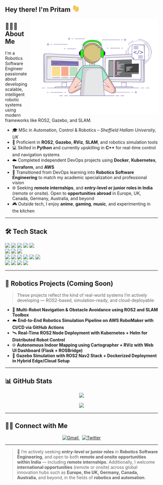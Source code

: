 <h2>Hey there! I'm Pritam <img src="https://raw.githubusercontent.com/devSouvik/devSouvik/master/Hi.gif" width="25"></h2>  
<img align="right" src="https://raw.githubusercontent.com/devSouvik/devSouvik/master/gif3.gif" width="420" alt="Robotics GIF"/>

## 👨🏻‍💻 About Me

I'm a Robotics Software Engineer passionate about developing scalable, intelligent robotic systems using modern frameworks like ROS2, Gazebo, and SLAM.

- 🎓 MSc in Automation, Control & Robotics – *Sheffield Hallam University, UK*
- 🤖 Proficient in **ROS2**, **Gazebo**, **RViz**, **SLAM**, and robotics simulation tools  
- 💻 Skilled in **Python** and currently upskilling in **C++** for real-time control and navigation systems  
- ☁️ Completed independent DevOps projects using **Docker**, **Kubernetes**, **Terraform**, and **AWS**  
- 🔄 Transitioned from DevOps learning into **Robotics Software Engineering** to match my academic specialization and professional vision  
- 🌐 Seeking **remote internships**, and **entry-level or junior roles in India** (remote or onsite). Open to **opportunities abroad** in Europe, UK, Canada, Germany, Australia, and beyond  
- 🎮 Outside tech, I enjoy **anime**, **gaming**, **music**, and experimenting in the kitchen  

---

## 🛠 Tech Stack

<p align="left">
  <img src="https://img.shields.io/badge/ROS2-22314E?style=for-the-badge&logo=ROS&logoColor=white"/>
  <img src="https://img.shields.io/badge/Gazebo-2F80ED?style=for-the-badge"/>
  <img src="https://img.shields.io/badge/RViz-2C2E3A?style=for-the-badge"/>
  <img src="https://img.shields.io/badge/SLAM-FF6F00?style=for-the-badge"/>
  <img src="https://img.shields.io/badge/OpenCV-5C3EE8?style=for-the-badge&logo=opencv&logoColor=white"/>
  <br>
  <img src="https://img.shields.io/badge/Python-3776AB?style=for-the-badge&logo=python&logoColor=white"/>
  <img src="https://img.shields.io/badge/C++-00599C?style=for-the-badge&logo=c%2B%2B&logoColor=white"/>
  <img src="https://img.shields.io/badge/Java-ED8B00?style=for-the-badge&logo=java&logoColor=white"/>
  <br>
  <img src="https://img.shields.io/badge/AWS-232F3E?style=for-the-badge&logo=amazon-aws&logoColor=white"/>
  <img src="https://img.shields.io/badge/Docker-2496ED?style=for-the-badge&logo=docker&logoColor=white"/>
  <img src="https://img.shields.io/badge/Kubernetes-326CE5?style=for-the-badge&logo=kubernetes&logoColor=white"/>
  <img src="https://img.shields.io/badge/Terraform-623CE4?style=for-the-badge&logo=terraform&logoColor=white"/>
  <img src="https://img.shields.io/badge/Jenkins-D24939?style=for-the-badge&logo=jenkins&logoColor=white"/>
  <img src="https://img.shields.io/badge/Ansible-EE0000?style=for-the-badge&logo=ansible&logoColor=white"/>
  <br>
  <img src="https://img.shields.io/badge/Linux-FCC624?style=for-the-badge&logo=linux&logoColor=black"/>
  <img src="https://img.shields.io/badge/Git-F05032?style=for-the-badge&logo=git&logoColor=white"/>
  <img src="https://img.shields.io/badge/GitHub-181717?style=for-the-badge&logo=github&logoColor=white"/>
  <img src="https://img.shields.io/badge/Jira-0052CC?style=for-the-badge&logo=jira&logoColor=white"/>
</p>

---

## 🔧 Robotics Projects (Coming Soon)

> These projects reflect the kind of real-world systems I’m actively developing — ROS2-based, simulation-ready, and cloud-deployable:

- 🤖 **Multi-Robot Navigation & Obstacle Avoidance using ROS2 and SLAM Toolbox**  
- ☁️ **End-to-End Robotics Simulation Pipeline on AWS RoboMaker with CI/CD via GitHub Actions**  
- 🛰️ **Real-Time ROS2 Node Deployment with Kubernetes + Helm for Distributed Robot Control**  
- 🌐 **Autonomous Indoor Mapping using Cartographer + RViz with Web UI Dashboard (Flask + ROSBridge)**  
- 🧭 **Gazebo Simulation with ROS2 Nav2 Stack + Dockerized Deployment in Hybrid Edge/Cloud Setup**

---

## 📊 GitHub Stats

<p align="center">
  <img src="https://github-readme-stats.vercel.app/api?username=Preetbandgar&show_icons=true&count_private=true&include_all_commits=true&hide=issues&theme=radical&title_color=FFA500&icon_color=F8F8FF&text_color=FFFFFF&bg_color=0,000000,130F40" width="490"/>
</p>

<p align="center">
  <img src="https://github-readme-stats.vercel.app/api/top-langs/?username=Preetbandgar&layout=compact&langs_count=6&hide=css,html,shell,c&theme=radical&title_color=FFA500&text_color=FFFFFF&bg_color=0,000000,130F40" width="320"/>
</p>

---

## 🤝🏻 Connect with Me

<p align="center">
  <a href="mailto:bandgar.pritam8@gmail.com" target="_blank" rel="noopener noreferrer">
    <img src="https://img.icons8.com/plasticine/100/000000/gmail.png" width="50" alt="Gmail"/>
  </a>
  &nbsp;
  <a href="https://x.com/P_r_i_t_" target="_blank" rel="noopener noreferrer">
    <img src="https://img.icons8.com/plasticine/100/000000/twitter.png" width="50" alt="Twitter"/>
  </a>
</p>

---

> 💬 I’m actively seeking **entry-level or junior roles** in **Robotics Software Engineering**, and open to both **remote and onsite opportunities within India** — including **remote internships**. Additionally, I welcome **international opportunities** (remote or onsite) across global innovation hubs such as **Europe, the UK, Germany, Canada, Australia**, and beyond, in the fields of **robotics and automation**.